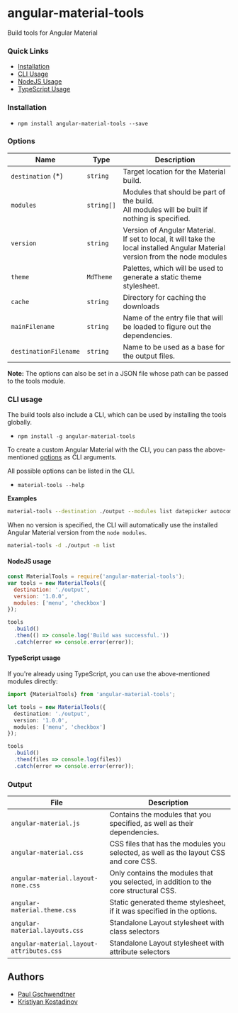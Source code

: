 # angular-material-tools
Build tools for Angular Material

### Quick Links
- [Installation](#installation)
- [CLI Usage](#cli-usage)
- [NodeJS Usage](#nodejs-usage)
- [TypeScript Usage](#typescript-usage)

### Installation
- `npm install angular-material-tools --save`

### Options

|          Name         	|    Type  	|                             Description                                     |
|-------------------	|---------|---------------------------------------------------------------------------------- |
| `destination` (*)      	| `string` 	 | Target location for the Material build.                                    |
| `modules`             	| `string[]` | Modules that should be part of the build.<br/> All modules will be built if nothing is specified.                                                                                                          |
| `version`             	| `string`	 | Version of Angular Material.<br/> If set to local, it will take the local installed Angular Material version from the node modules                                                                              |
| `theme`               	| `MdTheme`	 | Palettes, which will be used to generate a static theme stylesheet.        |
| `cache`               	| `string`	 | Directory for caching the downloads                                        |
| `mainFilename`        	| `string` 	 | Name of the entry file that will be loaded to figure out the dependencies. |
| `destinationFilename` 	| `string` 	 | Name to be used as a base for the output files.                            |

**Note:** The options can also be set in a JSON file whose path can be passed to the tools module.

### CLI usage
The build tools also include a CLI, which can be used by installing the tools globally.
- `npm install -g angular-material-tools`

To create a custom Angular Material with the CLI, you can pass the above-mentioned [options](#options) as CLI arguments.

All possible options can be listed in the CLI.
- `material-tools --help`

**Examples**
```bash
material-tools --destination ./output --modules list datepicker autocomplete --version 1.0.0
```

When no version is specified, the CLI will automatically use the installed Angular Material version from the `node modules`.
```bash
material-tools -d ./output -m list
```

#### NodeJS usage
```js
const MaterialTools = require('angular-material-tools');
var tools = new MaterialTools({
  destination: './output',
  version: '1.0.0',
  modules: ['menu', 'checkbox']
});

tools
  .build()
  .then(() => console.log('Build was successful.'))
  .catch(error => console.error(error));
```

#### TypeScript usage
If you're already using TypeScript, you can use the above-mentioned modules directly:
```typescript
import {MaterialTools} from 'angular-material-tools';

let tools = new MaterialTools({
  destination: './output',
  version: '1.0.0',
  modules: ['menu', 'checkbox']
});

tools
  .build()
  .then(files => console.log(files))
  .catch(error => console.error(error));
```

### Output
|                   File                   |                                   Description                                        |
| ---------------------------------------- | ------------------------------------------------------------------------------------ |
| `angular-material.js`                    | Contains the modules that you specified, as well as their dependencies.              |
| `angular-material.css`                   | CSS files that has the modules you selected, as well as the layout CSS and core CSS. |
| `angular-material.layout-none.css`       | Only contains the modules that you selected, in addition to the core structural CSS. |
| `angular-material.theme.css`             | Static generated theme stylesheet, if it was specified in the options.               |
| `angular-material.layouts.css`           | Standalone Layout stylesheet with class selectors                                    |
| `angular-material.layout-attributes.css` | Standalone Layout stylesheet with attribute selectors                                |

## Authors
* [Paul Gschwendtner](https://github.com/DevVersion)
* [Kristiyan Kostadinov](https://github.com/crisbeto)
